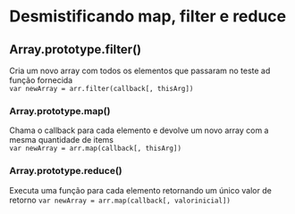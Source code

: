 # Desmistificando map, filter e reduce
## Array.prototype.filter()
Cria um novo array com todos os elementos que passaram no teste ad função fornecida <br>
```var newArray = arr.filter(callback[, thisArg])```

### Array.prototype.map()
Chama o callback para cada elemento e devolve um novo array com a mesma quantidade de items <br>
```var newArray = arr.map(callback[, thisArg])```

### Array.prototype.reduce()
Executa uma função para cada elemento retornando um único valor de retorno
```var newArray = arr.map(callback[, valorinicial])```
